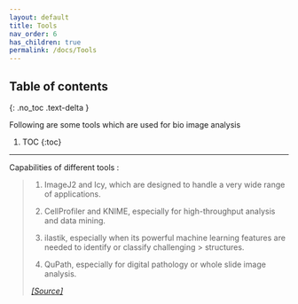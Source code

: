 ```yaml
---
layout: default
title: Tools
nav_order: 6
has_children: true
permalink: /docs/Tools
---
```


## Table of contents
{: .no_toc .text-delta }

Following are some tools which are used for bio image analysis

1. TOC
{:toc}

---

Capabilities of different tools :

> 1. ImageJ2 and Icy, which are designed to handle a very wide range of applications.
>
> 2. CellProfiler and KNIME, especially for high-throughput analysis and data mining.
>
> 3. ilastik, especially when its powerful machine learning features are needed to identify or classify challenging > structures.
>
> 4. QuPath, especially for digital pathology or whole slide image analysis.
>
> <cite>[[Source]](https://petebankhead.gitbooks.io/imagej-intro/content/)</cite>

